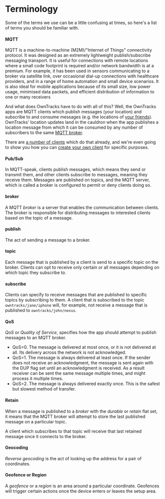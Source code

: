 # Terminology

Some of the terms we use can be a little confusing at times, so here's a list of terms you should be familiar with.

#### MQTT

MQTT is a machine-to-machine (M2M)/"Internet of Things" connectivity protocol. It was designed as an extremely lightweight publish/subscribe messaging transport. It is useful for connections with remote locations where a small code footprint is required and/or network bandwidth is at a premium. For example, it has been used in sensors communicating to a broker via satellite link, over occasional dial-up connections with healthcare providers, and in a range of home automation and small device scenarios. It is also ideal for mobile applications because of its small size, low power usage, minimised data packets, and efficient distribution of information to one or many receivers

And what does OwnTracks have to do with all of this? Well, the OwnTracks apps are MQTT clients which publish messages (your location) and subscribe to and consume messages (e.g. the locations of [your friends](features/friends.md)). OwnTracks' location updates land in the cauldron when the app publishes a location message from which it can be consumed by any number of subscribers to the same [MQTT broker](guide/broker.md).

There are [a number of clients](guide/clients.md) which do that already, and we're even going to show you how you can [create your own client](tech/program.md) for specific purposes.


#### Pub/Sub

In MQTT-speak, clients publish messages, which means they send or transmit them, and other clients subscribe to messages, meaning they receive them. Messages are published on topics, and the MQTT server, which is called a broker is configured to permit or deny clients doing so.

#### broker

A MQTT _broker_ is a server that enables the communication between clients. The broker is responsible for distributing messages to interested clients based on the topic of a message. 

#### publish

The act of sending a message to a broker. 

#### topic
Each message that is published by a client is send to a specific topic on the broker. Clients can opt to receive only certain or all messages depending on which topic they subscribe to. 

#### subscribe

Clients can specify to receive messages that are published to specific topics by subscribing to them. A client that is subscribed to the topic `owntracks/jane/iphone` will, for example, not receive a message that is published to `owntracks/john/nexus`.

#### QoS

_QoS_ or _Quality of Service_, specifies how the app should attempt to publish messages to an MQTT broker.

* QoS=0. The message is delivered at most once, or it is not delivered at all. Its delivery across the network is not acknowledged.
* QoS=1. The message is always delivered at least once. If the sender does not receive an acknowledgment, the message is sent again with the DUP flag set until an acknowledgment is received. As a result receiver can be sent the same message multiple times, and might process it multiple times.
* QoS=2. The message is always delivered exactly once. This is the safest but slowest method of transfer.

#### Retain

When a message is published to a _broker_ with the _durable_ or _retain_ flat
set, it means that the MQTT broker will attempt to store the last published
message on a particular topic.

A client which subscribes to that topic will receive that last retained message once it
connects to the broker.

#### Geocoding

_Reverse geocoding_ is the act of looking up the address for a pair of coordinates.

#### Geofence or Region

A _geofence_ or a _region_ is an area around a particular coordinate. Geofences will trigger certain actions once the device enters or leaves the setup area. 
